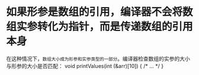 # 如果形参是数组的引用，编译器不会将数组实参转化为指针，而是传递数组的引用本身

在这种情况下，`数组大小成为形参和实参类型的一部分`。编译器检查数组的实参的大小与形参的大小是否匹配：
void printValues(int (&arr)[10]) { /* ... */ }